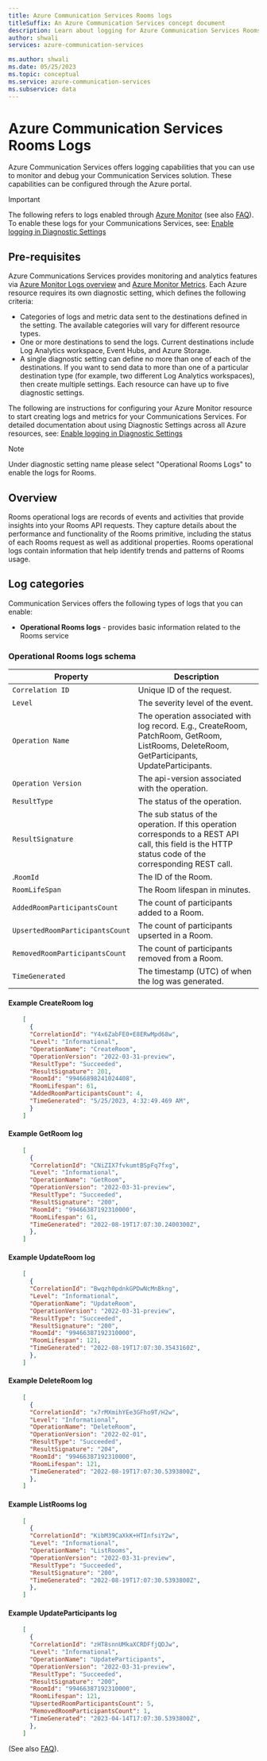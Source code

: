 ```yaml
---
title: Azure Communication Services Rooms logs
titleSuffix: An Azure Communication Services concept document
description: Learn about logging for Azure Communication Services Rooms.
author: shwali
services: azure-communication-services

ms.author: shwali
ms.date: 05/25/2023
ms.topic: conceptual
ms.service: azure-communication-services
ms.subservice: data
---
```


# Azure Communication Services Rooms Logs

Azure Communication Services offers logging capabilities that you can use to monitor and debug your Communication Services solution. These capabilities can be configured through the Azure portal.

> [!IMPORTANT]
> The following refers to logs enabled through [Azure Monitor](../../../../azure-monitor/overview.md) (see also [FAQ](../../../../azure-monitor/faq.yml)). To enable these logs for your Communications Services, see: [Enable logging in Diagnostic Settings](../enable-logging.md)

## Pre-requisites

Azure Communications Services provides monitoring and analytics features via [Azure Monitor Logs overview](../../../../azure-monitor/logs/data-platform-logs.md) and [Azure Monitor Metrics](../../../../azure-monitor/essentials/data-platform-metrics.md). Each Azure resource requires its own diagnostic setting, which defines the following criteria:
  * Categories of logs and metric data sent to the destinations defined in the setting. The available categories will vary for different resource types.
  * One or more destinations to send the logs. Current destinations include Log Analytics workspace, Event Hubs, and Azure Storage.
  * A single diagnostic setting can define no more than one of each of the destinations. If you want to send data to more than one of a particular destination type (for example, two different Log Analytics workspaces), then create multiple settings. Each resource can have up to five diagnostic settings.

The following are instructions for configuring your Azure Monitor resource to start creating logs and metrics for your Communications Services. For detailed documentation about using Diagnostic Settings across all Azure resources, see: [Enable logging in Diagnostic Settings](../enable-logging.md)

> [!NOTE]
> Under diagnostic setting name please select "Operational Rooms Logs" to enable the logs for Rooms.

## Overview

Rooms operational logs are records of events and activities that provide insights into your Rooms API requests. They capture details about the performance and functionality of the Rooms primitive, including the status of each Rooms request as well as additional properties.
Rooms operational logs contain information that help identify trends and patterns of Rooms usage.

## Log categories

Communication Services offers the following types of logs that you can enable:

* **Operational Rooms logs** - provides basic information related to the Rooms service


### Operational Rooms logs schema

| Property | Description |
| -------- | ---------------|
| `Correlation ID` | Unique ID of the request. |
| `Level` | The severity level of the event. |
| `Operation Name` | The operation associated with log record. E.g., CreateRoom, PatchRoom, GetRoom, ListRooms, DeleteRoom, GetParticipants, UpdateParticipants.|
| `Operation Version` | The api-version associated with the operation. |
| `ResultType` | The status of the operation. |
| `ResultSignature` | The sub status of the operation. If this operation corresponds to a REST API call, this field is the HTTP status code of the corresponding REST call. |
|.`RoomId` | The ID of the Room. |
| `RoomLifeSpan` | The Room lifespan in minutes. |
| `AddedRoomParticipantsCount` | The count of participants added to a Room. |
| `UpsertedRoomParticipantsCount` | The count of participants upserted in a Room. |
| `RemovedRoomParticipantsCount` | The count of participants removed from a Room. |
| `TimeGenerated` | The timestamp (UTC) of when the log was generated. |


#### Example CreateRoom log

```json
    [
      {
      "CorrelationId": "Y4x6ZabFE0+E8ERwMpd68w",
      "Level": "Informational",
      "OperationName": "CreateRoom",
      "OperationVersion": "2022-03-31-preview",
      "ResultType": "Succeeded",
      "ResultSignature": 201,
      "RoomId": "99466898241024408",
      "RoomLifespan": 61,
      "AddedRoomParticipantsCount": 4,
      "TimeGenerated": "5/25/2023, 4:32:49.469 AM",
      }
    ]
```

#### Example GetRoom log

```json
    [
      {
      "CorrelationId": "CNiZIX7fvkumtBSpFq7fxg",
      "Level": "Informational",
      "OperationName": "GetRoom",
      "OperationVersion": "2022-03-31-preview",
      "ResultType": "Succeeded",
      "ResultSignature": "200",
      "RoomId": "99466387192310000",
      "RoomLifespan": 61,
      "TimeGenerated": "2022-08-19T17:07:30.2400300Z",
      },
    ]
```

#### Example UpdateRoom log

```json
    [
      {
      "CorrelationId": "Bwqzh0pdnkGPDwNcMnBkng",
      "Level": "Informational",
      "OperationName": "UpdateRoom",
      "OperationVersion": "2022-03-31-preview",
      "ResultType": "Succeeded",
      "ResultSignature": "200",
      "RoomId": "99466387192310000",
      "RoomLifespan": 121,
      "TimeGenerated": "2022-08-19T17:07:30.3543160Z",
      },
    ]
```

#### Example DeleteRoom log

```json
    [
      {
      "CorrelationId": "x7rMXmihYEe3GFho9T/H2w",
      "Level": "Informational",
      "OperationName": "DeleteRoom",
      "OperationVersion": "2022-02-01",
      "ResultType": "Succeeded",
      "ResultSignature": "204",
      "RoomId": "99466387192310000",
      "RoomLifespan": 121,
      "TimeGenerated": "2022-08-19T17:07:30.5393800Z",
      },
    ]
```

 #### Example ListRooms log

```json
	[
	  {
	  "CorrelationId": "KibM39CaXkK+HTInfsiY2w",
	  "Level": "Informational",
	  "OperationName": "ListRooms",
	  "OperationVersion": "2022-03-31-preview",
	  "ResultType": "Succeeded",
	  "ResultSignature": "200",
	  "TimeGenerated": "2022-08-19T17:07:30.5393800Z",
	  },
	]
```

#### Example UpdateParticipants log

```json
    [
      {
      "CorrelationId": "zHT8snnUMkaXCRDFfjQDJw",
      "Level": "Informational",
      "OperationName": "UpdateParticipants",
      "OperationVersion": "2022-03-31-preview",
      "ResultType": "Succeeded",
      "ResultSignature": "200",
      "RoomId": "99466387192310000",
      "RoomLifespan": 121,
      "UpsertedRoomParticipantsCount": 5,
      "RemovedRoomParticipantsCount": 1,
      "TimeGenerated": "2023-04-14T17:07:30.5393800Z",
      },
    ]
```

 (See also [FAQ](../../../../azure-monitor/faq.yml)).

